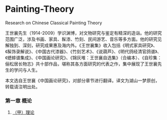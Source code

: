 # Painting-Theory
Research on Chinese Classical Painting Theory

王世襄先生（1914-2009）学识渊博，对文物研究与鉴定有精深的造诣。他的研究范围广泛，涉及书画、家具、髹漆、竹刻、民间游艺、音乐等多方面。他的研究见解独到、深刻，研究成果惠及海内外。《王世襄集》收入包括《明式家具研究》、《髹饰录解说》、《中国古代漆器》、《竹刻艺术》、《说葫芦》、《明代鸽经清官鸽谱》、《蟋蟀谱集成》、《中国画论研究》、《锦灰堆：王世襄自选集》（合编本）、《自珍集：俪松居长物志》共十部作品，堪称其各方面研究的代表之作，集中展现了王世襄先生的学问与人生。

本文选自王世襄《中国画论研究》，对部分章节进行翻译。译文为湖山一梦原创，转载请注明出处。

### 第一章 概论 

1. [（甲）理论](https://github.com/tinygan/Painting-Theory-01/issues/1)

